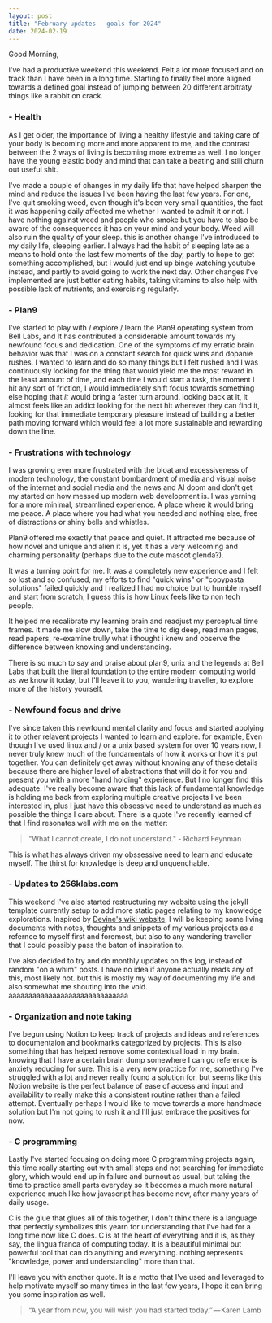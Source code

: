 ```yaml
---
layout: post
title: "February updates - goals for 2024"
date: 2024-02-19
---
```


Good Morning,

I've had a productive weekend this weekend. Felt a lot more focused and on track than I have been in a long time. Starting to finally feel more aligned towards a defined goal instead of jumping between 20 different arbitraty things like a rabbit on crack. 


### - Health
As I get older, the importance of living a healthy lifestyle and taking care of your body is becoming more and more apparent to me, and the contrast between the 2 ways of living is becoming more extreme as well. I no longer have the young elastic body and mind that can take a beating and still churn out useful shit. 

I've made a couple of changes in my daily life that have helped sharpen the mind and reduce the issues I've been having the last few years. For one, I've quit smoking weed, even though it's been very small quantities, the fact it was happening daily affected me whether I wanted to admit it or not. I have nothing against weed and people who smoke but you have to also be aware of the consequences it has on your mind and your body. Weed will also ruin the quality of your sleep. this is another change I've introduced to my daily life, sleeping earlier. I always had the habit of sleeping late as a means to hold onto the last few moments of the day, partly to hope to get something accomplished, but i would just end up binge watching youtube instead, and partly to avoid going to work the next day. Other changes I've implemented are just better eating habits, taking vitamins to also help with possible lack of nutrients, and exercising regularly.


### - Plan9 
I've started to play with / explore / learn the Plan9 operating system from Bell Labs, and It has contributed a considerable amount towards my newfound focus and dedication. One of the symptoms of my erratic brain behavior was that I was on a constant search for quick wins and dopanie rushes. I wanted to learn and do so many things but I felt rushed and I was continuously looking for the thing that would yield me the most reward in the least amount of time, and each time I would start a task, the moment I hit any sort of friction, I would immediately shift focus towards something else hoping that *it* would bring a faster turn around.
looking back at it, it almost feels like an addict looking for the next hit wherever they can find it, looking for that immediate temporary pleasure instead of building a better path moving forward which would feel a lot more sustainable and rewarding down the line. 


### - Frustrations with technology
I was growing ever more frustrated with the bloat and excessiveness of modern technology, the constant bombardment of media and visual noise of the internet and social media and the news and AI doom and don't get my started on how messed up modern web development is. I was yerning for a more minimal, streamlined experience. A place where it would bring me peace. A place where you had what you needed and nothing else, free of distractions or shiny bells and whistles. 

Plan9 offered me exactly that peace and quiet. It attracted me because of how novel and unique and alien it is, yet it has a very welcoming and charming personality (perhaps due to the cute mascot glenda?). 

It was a turning point for me. It was a completely new experience and I felt so lost and so confused, my efforts to find "quick wins" or "copypasta solutions" failed quickly and I realized I had no choice but to humble myself and start from scratch, I guess this is how Linux feels like to non tech people.

It helped me recalibrate my learning brain and readjust my perceptual time frames. it made me slow down, take the time to dig deep, read man pages, read papers, re-examine trully what i thought i knew and observe the difference between knowing and understanding. 

There is so much to say and praise about plan9, unix and the legends at Bell Labs that built the literal foundation to the entire modern computing world as we know it today, but I'll leave it to you, wandering traveller, to explore more of the history yourself.


### - Newfound focus and drive
I've since taken this newfound mental clarity and focus and started applying it to other relavent projects I wanted to learn and explore. for example, Even though I've used linux and / or a unix based system for over 10 years now, I never truly knew much of the fundamentals of how it works or how it's put together. You can definitely get away without knowing any of these details because there are higher level of abstractions that will do it for you and present you with a more "hand holding" experience. But I no longer find this adequate. I've really become aware that this lack of fundamental knowledge is holding me back from exploring multiple creative projects I've been interested in, plus I just have this obsessive need to understand as much as possible the things I care about. There is a quote I've recently learned of that I find resonates well with me on the matter:


> "What I cannot create, I do not understand." - Richard Feynman


This is what has always driven my obssessive need to learn and educate myself. The thirst for knowledge is deep and unquenchable. 


### - Updates to 256klabs.com
This weekend I've also started restructuring my website using the jekyll template currently setup to add more static pages relating to my knowledge explorations. Inspired by [Devine's wiki website](https://wiki.xxiivv.com/site/research.html), I will be keeping some living documents with notes, thoughts and snippets of my various projects as a refernce to myself first and foremost, but also to any wandering traveller that I could possibly pass the baton of inspiration to. 

I've also decided to try and do monthly updates on this log, instead of random "on a whim" posts. I have no idea if anyone actually reads any of this, most likely not.  but this is mostly my way of documenting my life and also somewhat me shouting into the void. aaaaaaaaaaaaaaaaaaaaaaaaaaaaaa


### - Organization and note taking
I've begun using Notion to keep track of projects and ideas and references to documentaion and bookmarks categorized by projects. This is also something that has helped remove some contextual load in my brain. knowing that I have a certain brain dump somewhere I can go reference is anxiety reducing for sure. This is a very new practice for me, something I've struggled with a lot and never really found a solution for, but seems like this Notion website is the perfect balance of ease of access and input and availability to really make this a consistent routine rather than a failed attempt. Eventually perhaps I would like to move towards a more handmade solution but I'm not going to rush it and I'll just embrace the positives for now. 


### - C programming
Lastly I've started focusing on doing more C programming projects again, this time really starting out with small steps and not searching for immediate glory, which would end up in failure and burnout as usual, but taking the time to practice small parts everyday so it becomes a much more natural experience much like how javascript has become now, after many years of daily usage. 

C is the glue that glues all of this together, I don't think there is a language that perfectly symbolizes this yearn for understanding that I've had for a long time now like C does. C is at the heart of everything and it is, as they say, the lingua franca of computing today. It is a beautiful minimal but powerful tool that can do anything and everything. nothing represents "knowledge, power and understanding" more than that. 

I'll leave you with another quote. It is a motto that I've used and leveraged to help motivate myself so many times in the last few years, I hope it can bring you some inspiration as well. 


> “A year from now, you will wish you had started today.” — Karen Lamb




